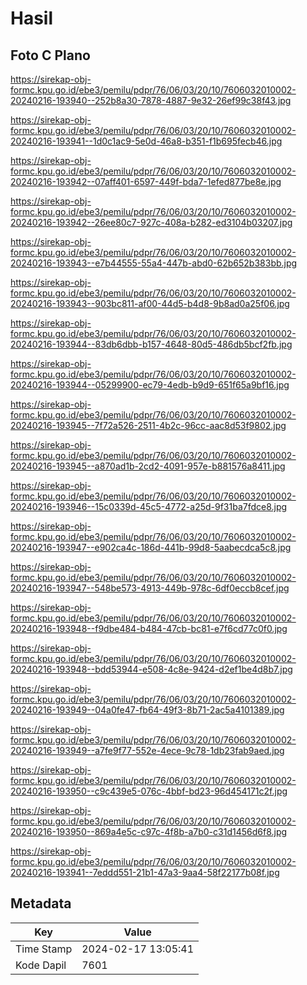 # Hasil

## Foto C Plano

https://sirekap-obj-formc.kpu.go.id/ebe3/pemilu/pdpr/76/06/03/20/10/7606032010002-20240216-193940--252b8a30-7878-4887-9e32-26ef99c38f43.jpg

https://sirekap-obj-formc.kpu.go.id/ebe3/pemilu/pdpr/76/06/03/20/10/7606032010002-20240216-193941--1d0c1ac9-5e0d-46a8-b351-f1b695fecb46.jpg

https://sirekap-obj-formc.kpu.go.id/ebe3/pemilu/pdpr/76/06/03/20/10/7606032010002-20240216-193942--07aff401-6597-449f-bda7-1efed877be8e.jpg

https://sirekap-obj-formc.kpu.go.id/ebe3/pemilu/pdpr/76/06/03/20/10/7606032010002-20240216-193942--26ee80c7-927c-408a-b282-ed3104b03207.jpg

https://sirekap-obj-formc.kpu.go.id/ebe3/pemilu/pdpr/76/06/03/20/10/7606032010002-20240216-193943--e7b44555-55a4-447b-abd0-62b652b383bb.jpg

https://sirekap-obj-formc.kpu.go.id/ebe3/pemilu/pdpr/76/06/03/20/10/7606032010002-20240216-193943--903bc811-af00-44d5-b4d8-9b8ad0a25f06.jpg

https://sirekap-obj-formc.kpu.go.id/ebe3/pemilu/pdpr/76/06/03/20/10/7606032010002-20240216-193944--83db6dbb-b157-4648-80d5-486db5bcf2fb.jpg

https://sirekap-obj-formc.kpu.go.id/ebe3/pemilu/pdpr/76/06/03/20/10/7606032010002-20240216-193944--05299900-ec79-4edb-b9d9-651f65a9bf16.jpg

https://sirekap-obj-formc.kpu.go.id/ebe3/pemilu/pdpr/76/06/03/20/10/7606032010002-20240216-193945--7f72a526-2511-4b2c-96cc-aac8d53f9802.jpg

https://sirekap-obj-formc.kpu.go.id/ebe3/pemilu/pdpr/76/06/03/20/10/7606032010002-20240216-193945--a870ad1b-2cd2-4091-957e-b881576a8411.jpg

https://sirekap-obj-formc.kpu.go.id/ebe3/pemilu/pdpr/76/06/03/20/10/7606032010002-20240216-193946--15c0339d-45c5-4772-a25d-9f31ba7fdce8.jpg

https://sirekap-obj-formc.kpu.go.id/ebe3/pemilu/pdpr/76/06/03/20/10/7606032010002-20240216-193947--e902ca4c-186d-441b-99d8-5aabecdca5c8.jpg

https://sirekap-obj-formc.kpu.go.id/ebe3/pemilu/pdpr/76/06/03/20/10/7606032010002-20240216-193947--548be573-4913-449b-978c-6df0eccb8cef.jpg

https://sirekap-obj-formc.kpu.go.id/ebe3/pemilu/pdpr/76/06/03/20/10/7606032010002-20240216-193948--f9dbe484-b484-47cb-bc81-e7f6cd77c0f0.jpg

https://sirekap-obj-formc.kpu.go.id/ebe3/pemilu/pdpr/76/06/03/20/10/7606032010002-20240216-193948--bdd53944-e508-4c8e-9424-d2ef1be4d8b7.jpg

https://sirekap-obj-formc.kpu.go.id/ebe3/pemilu/pdpr/76/06/03/20/10/7606032010002-20240216-193949--04a0fe47-fb64-49f3-8b71-2ac5a4101389.jpg

https://sirekap-obj-formc.kpu.go.id/ebe3/pemilu/pdpr/76/06/03/20/10/7606032010002-20240216-193949--a7fe9f77-552e-4ece-9c78-1db23fab9aed.jpg

https://sirekap-obj-formc.kpu.go.id/ebe3/pemilu/pdpr/76/06/03/20/10/7606032010002-20240216-193950--c9c439e5-076c-4bbf-bd23-96d454171c2f.jpg

https://sirekap-obj-formc.kpu.go.id/ebe3/pemilu/pdpr/76/06/03/20/10/7606032010002-20240216-193950--869a4e5c-c97c-4f8b-a7b0-c31d1456d6f8.jpg

https://sirekap-obj-formc.kpu.go.id/ebe3/pemilu/pdpr/76/06/03/20/10/7606032010002-20240216-193941--7eddd551-21b1-47a3-9aa4-58f22177b08f.jpg


## Metadata

| Key        | Value               |
| ---------- | ------------------- |
| Time Stamp | 2024-02-17 13:05:41 |
| Kode Dapil | 7601                |




